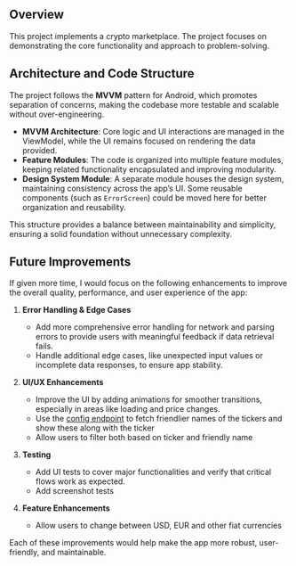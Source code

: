 ## Overview
This project implements a crypto marketplace. The project focuses on demonstrating the core functionality and approach to problem-solving.

## Architecture and Code Structure
The project follows the **MVVM** pattern for Android, which promotes separation of concerns, making the codebase more testable and scalable without over-engineering.

- **MVVM Architecture**: Core logic and UI interactions are managed in the ViewModel, while the UI remains focused on rendering the data provided.
- **Feature Modules**: The code is organized into multiple feature modules, keeping related functionality encapsulated and improving modularity.
- **Design System Module**: A separate module houses the design system, maintaining consistency across the app’s UI. Some reusable components (such as `ErrorScreen`) could be moved here for better organization and reusability.

This structure provides a balance between maintainability and simplicity, ensuring a solid foundation without unnecessary complexity.

## Future Improvements
If given more time, I would focus on the following enhancements to improve the overall quality, performance, and user experience of the app:

1. **Error Handling & Edge Cases**
    - Add more comprehensive error handling for network and parsing errors to provide users with meaningful feedback if data retrieval fails.
    - Handle additional edge cases, like unexpected input values or incomplete data responses, to ensure app stability.

2. **UI/UX Enhancements**
    - Improve the UI by adding animations for smoother transitions, especially in areas like loading and price changes.
    - Use the [config endpoint](https://docs.bitfinex.com/reference/rest-public-conf) to fetch friendlier names of the tickers and show these along with the ticker
    - Allow users to filter both based on ticker and friendly name

3. **Testing**
    - Add UI tests to cover major functionalities and verify that critical flows work as expected.
    - Add screenshot tests

4. **Feature Enhancements**
   - Allow users to change between USD, EUR and other fiat currencies

Each of these improvements would help make the app more robust, user-friendly, and maintainable.
